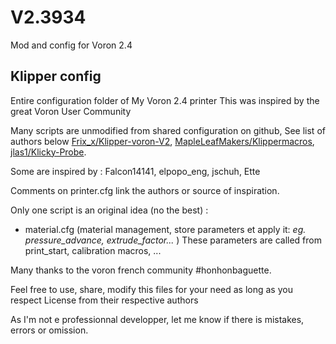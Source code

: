 # V2.3934
Mod and config for Voron 2.4

## Klipper config ##

Entire configuration folder of My Voron 2.4 printer
This was inspired by the great Voron User Community

Many scripts are unmodified from shared configuration on github, See list of authors below 
[Frix_x/Klipper-voron-V2](https://github.com/Frix-x/klipper-voron-V2),
[MapleLeafMakers/Klippermacros](https://github.com/MapleLeafMakers/KlipperMacros),
[jlas1/Klicky-Probe](https://github.com/jlas1/Klicky-Probe).

Some are inspired by : Falcon14141, elpopo_eng, jschuh, Ette

Comments on printer.cfg link the authors or source of inspiration.  

Only one script is an original idea (no the best) :
- material.cfg  (material management, store parameters et apply it: _eg. pressure_advance, extrude_factor..._ )
These parameters are called from print_start, calibration macros, ...  

Many thanks to the voron french community #honhonbaguette.

Feel free to use, share, modify this files for your need as long as you respect License from their respective authors

As I'm not e professionnal developper, let me know if there is mistakes, errors or omission. 